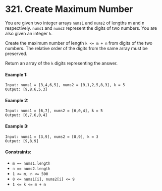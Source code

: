 # 321. Create Maximum Number

You are given two integer arrays `nums1` and `nums2` of lengths m and n respectively. `nums1` and `nums2` represent the digits of two numbers. You are also given an integer `k`.

Create the maximum number of length `k <= m + n` from digits of the two numbers. The relative order of the digits from the same array must be preserved.

Return an array of the `k` digits representing the answer.

#### Example 1:

```
Input: nums1 = [3,4,6,5], nums2 = [9,1,2,5,8,3], k = 5
Output: [9,8,6,5,3]
```

#### Example 2:

```
Input: nums1 = [6,7], nums2 = [6,0,4], k = 5
Output: [6,7,6,0,4]
```

#### Example 3:

```
Input: nums1 = [3,9], nums2 = [8,9], k = 3
Output: [9,8,9]
``` 

#### Constraints:

+ `m == nums1.length`
+ `n == nums2.length`
+ `1 <= m, n <= 500`
+ `0 <= nums1[i], nums2[i] <= 9`
+ `1 <= k <= m + n`
